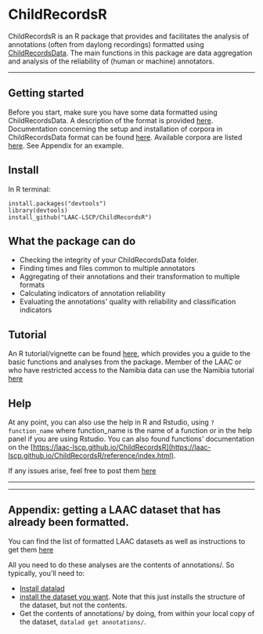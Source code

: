 # ChildRecordsR

ChildRecordsR is an R package that provides and facilitates the analysis of annotations (often from daylong recordings) formatted using [ChildRecordsData](https://github.com/LAAC-LSCP/ChildRecordsData). The main functions in this package are data aggregation and analysis of the reliability of (human or machine) annotators. 

---

## Getting started

Before you start, make sure you have some data formatted using ChildRecordsData. A description of the format is provided [here](https://laac-lscp.github.io/ChildRecordsData/FORMATTING.html). 
Documentation concerning the setup and installation of corpora in ChildRecordsData format can be found [here](https://laac-lscp.github.io/ChildRecordsData/#installation). Available corpora are listed [here](https://laac-lscp.github.io/ChildRecordsData/EXTANT.html). See Appendix for an example.

## Install

In R terminal: 

``` 
install.packages("devtools")
library(devtools)
install_github("LAAC-LSCP/ChildRecordsR")
```

## What the package can do 

 - Checking the integrity of your ChildRecordsData folder.
 - Finding times and files common to multiple annotators
 - Aggregating of their annotations and their transformation to multiple formats 
 - Calculating indicators of annotation reliability 
 - Evaluating the annotations' quality with reliability and classification indicators

## Tutorial 

An R tutorial/vignette can be found [here](https://laac-lscp.github.io/ChildRecordsR/articles/Vandam_tutorial.html), which provides you a guide to the basic functions and analyses from the package.
Member of the LAAC or who have restricted access to the Namibia data can use the Namibia tutorial [here](https://laac-lscp.github.io/ChildRecordsR/articles/Namibia_tutorial.html)


## Help
At any point, you can also use the help in R and Rstudio, using `?function_name` where function_name is the name of a function or in the help panel if you are using Rstudio. You can also found functions' documentation on the [https://laac-lscp.github.io/ChildRecordsR](https://laac-lscp.github.io/ChildRecordsR/reference/index.html).

If any issues arise, feel free to post them [here](https://github.com/LAAC-LSCP/ChildRecordsData/issues)

-----

---

## Appendix: getting a LAAC dataset that has already been formatted.
 
You can find the list of formatted LAAC datasets as well as instructions to get them [here](https://github.com/LAAC-LSCP/ChildRecordsData/blob/f314c7a536ba48422bf42ce0161ef1a2c55106e2/docs/templates/PROJECTS.md#list-of-available-projects)

All you need to do these analyses are the contents of annotations/. So typically, you'll need to:

- [Install datalad](https://github.com/LAAC-LSCP/ChildRecordsData/blob/f314c7a536ba48422bf42ce0161ef1a2c55106e2/docs/templates/PROJECTS.md#installing-datalad)
- [install the dataset you want](https://github.com/LAAC-LSCP/ChildRecordsData/blob/f314c7a536ba48422bf42ce0161ef1a2c55106e2/docs/templates/PROJECTS.md#installing-a-dataset). Note that this just installs the structure of the dataset, but not the contents.
- Get the contents of annotations/ by doing, from within your local copy of the dataset, `datalad get annotations/`.


